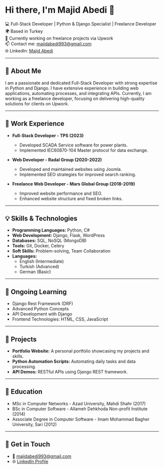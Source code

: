 # Hi there, I'm Majid Abedi 👋  
💻 Full-Stack Developer | Python & Django Specialist | Freelance Developer  
🌍 Based in Turkey  
💼 Currently working on freelance projects via Upwork  
📫 Contact me: [majidabedi993@gmail.com](mailto:majidabedi993@gmail.com)  
🌐 LinkedIn: [Majid Abedi](https://www.linkedin.com/in/majidabedi93/)  

---

## 🚀 About Me  
I am a passionate and dedicated Full-Stack Developer with strong expertise in Python and Django. I have extensive experience in building web applications, automating processes, and integrating APIs. Currently, I am working as a freelance developer, focusing on delivering high-quality solutions for clients on Upwork.  

---

## 💼 Work Experience  
- **Full-Stack Developer - TPS (2023)**  
  - Developed SCADA Service software for power plants.  
  - Implemented IEC60870-104 Master protocol for data exchange.  

- **Web Developer - Radal Group (2020-2022)**  
  - Developed and maintained websites using Joomla.  
  - Implemented SEO strategies for improved search ranking.  

- **Freelance Web Developer - Mars Global Group (2018-2019)**  
  - Improved website performance and SEO.  
  - Enhanced website structure and fixed broken links.  

---

## 💡 Skills & Technologies  
- **Programming Languages:** Python, C#  
- **Web Development:** Django, Flask, WordPress  
- **Databases:** SQL, NoSQL (MongoDB)  
- **Tools:** Git, Docker, Celery  
- **Soft Skills:** Problem-solving, Team Collaboration  
- **Languages:**  
  - English (Intermediate)  
  - Turkish (Advanced)  
  - German (Basic)  

---

## 🌱 Ongoing Learning  
- Django Rest Framework (DRF)  
- Advanced Python Concepts  
- API Development with Django  
- Frontend Technologies: HTML, CSS, JavaScript  

---

## 📂 Projects  
- **Portfolio Website:** A personal portfolio showcasing my projects and skills.  
- **Python Automation Scripts:** Automating daily tasks and data processing.  
- **API Demos:** RESTful APIs using Django REST framework.  

---

## 📝 Education  
- MSc in Computer Networks - Azad University, Mahdi Shahr (2017)  
- BSc in Computer Software - Allameh Dehkhoda Non-profit Institute (2014)  
- Associate Degree in Computer Software - Imam Mohammad Bagher University, Sari (2012)  

---

## 🔗 Get in Touch  
- 📧 [majidabedi993@gmail.com](mailto:majidabedi993@gmail.com)  
- 🌐 [LinkedIn Profile](https://www.linkedin.com/in/majidabedi93/)  
